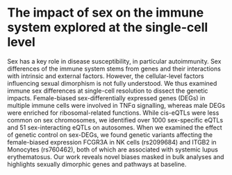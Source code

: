 # The impact of sex on the immune system explored at the single-cell level
Sex has a key role in disease susceptibility, in particular autoimmunity. Sex differences of the immune system stems from genes and their interactions with intrinsic and external factors. However, the cellular-level factors influencing sexual dimorphism is not fully understood. We thus examined immune sex differences at single-cell resolution to dissect the genetic impacts. Female-biased sex-differentially expressed genes (DEGs) in multiple immune cells were involved in TNFɑ signalling, whereas male DEGs were enriched for ribosomal-related functions. While cis-eQTLs were less common on sex chromosomes, we identified over 1000 sex-specific eQTLs and 51 sex-interacting eQTLs on autosomes. When we examined the effect of genetic control on sex-DEGs, we found genetic variants affecting the female-biased expression FCGR3A in NK cells (rs2099684) and ITGB2 in Monocytes (rs760462), both of which are associated with systemic lupus erythematosus. Our work reveals novel biases masked in bulk analyses and highlights sexually dimorphic genes and pathways at baseline. 

